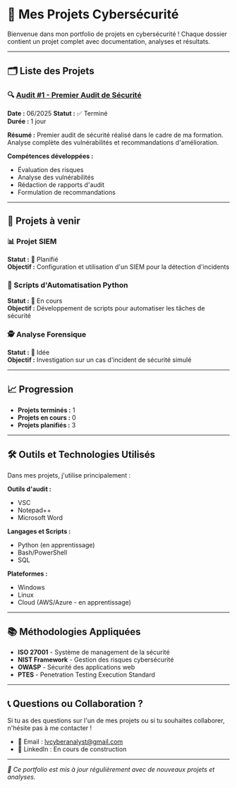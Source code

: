 # 📁 Mes Projets Cybersécurité

Bienvenue dans mon portfolio de projets en cybersécurité ! Chaque dossier contient un projet complet avec documentation, analyses et résultats.

---

## 🗂️ Liste des Projets

### 🔍 [Audit #1 - Premier Audit de Sécurité](./Audit-1/)
**Date :** 06/2025 
**Statut :** ✅ Terminé  
**Durée :** 1 jour

**Résumé :** Premier audit de sécurité réalisé dans le cadre de ma formation. Analyse complète des vulnérabilités et recommandations d'amélioration.

**Compétences développées :**
- Évaluation des risques
- Analyse des vulnérabilités
- Rédaction de rapports d'audit
- Formulation de recommandations

---

## 🚧 Projets à venir

### 📊 Projet SIEM
**Statut :** 🔄 Planifié  
**Objectif :** Configuration et utilisation d'un SIEM pour la détection d'incidents

### 🐍 Scripts d'Automatisation Python
**Statut :** 🔄 En cours  
**Objectif :** Développement de scripts pour automatiser les tâches de sécurité

### 🕵️ Analyse Forensique
**Statut :** 💭 Idée  
**Objectif :** Investigation sur un cas d'incident de sécurité simulé

---

## 📈 Progression

- **Projets terminés :** 1
- **Projets en cours :** 0
- **Projets planifiés :** 3

---

## 🛠️ Outils et Technologies Utilisés

Dans mes projets, j'utilise principalement :

**Outils d'audit :**
- VSC
- Notepad++
- Microsoft Word

**Langages et Scripts :**
- Python (en apprentissage)
- Bash/PowerShell
- SQL

**Plateformes :**
- Windows
- Linux
- Cloud (AWS/Azure - en apprentissage)

---

## 📚 Méthodologies Appliquées

- **ISO 27001** - Système de management de la sécurité
- **NIST Framework** - Gestion des risques cybersécurité
- **OWASP** - Sécurité des applications web
- **PTES** - Penetration Testing Execution Standard

---

## 📞 Questions ou Collaboration ?

Si tu as des questions sur l'un de mes projets ou si tu souhaites collaborer, n'hésite pas à me contacter !

- 📧 Email : lvcyberanalyst@gmail.com
- 💼 LinkedIn : En cours de construction

---

*🔄 Ce portfolio est mis à jour régulièrement avec de nouveaux projets et analyses.*
